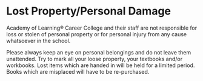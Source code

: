 # Lost Property/Personal Damage
Academy of Learning® Career College and their staff are not responsible for loss or stolen of personal property or for personal injury from any cause whatsoever in the school. 

Please always keep an eye on personal belongings and do not leave them unattended. Try to mark all your loose property, your textbooks and/or workbooks. Lost items which are handed in will be held for a limited period. Books which are misplaced will have to be re-purchased.